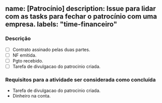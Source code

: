 name: [Patrocínio] <Empresa> 
description: Issue para lidar com as tasks para fechar o patrocínio com uma empresa.
labels: "time-financeiro"
---
### Descrição

- [ ] Contrato assinado pelas duas partes.
- [ ] NF emitida.
- [ ] Pgto recebido.
- [ ] Tarefa de divulgacao do patrocinio criada.

### Requisitos para a atividade ser considerada como concluída
- Tarefa de divulgacao do patrocinio criada.
- Dinheiro na conta.
